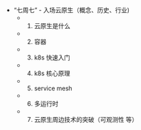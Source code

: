 - “七周七” - 入场云原生（概念、历史、行业)
	- 1. 云原生是什么
	- 2. 容器
	- 3. k8s 快速入门
	- 4. k8s 核心原理
	- 5. service mesh
	- 6. 多运行时
	- 7. 云原生周边技术的突破（可观测性 等）